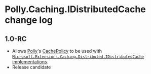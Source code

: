 # Polly.Caching.IDistributedCache change log

## 1.0-RC

- Allows [Polly](https://github.com/App-vNext/Polly)'s [CachePolicy](https://github.com/App-vNext/Polly/wiki/Cache) to be used with [`Microsoft.Extensions.Caching.Distributed.IDistributedCache`](https://docs.microsoft.com/en-us/dotnet/api/microsoft.extensions.caching.distributed.idistributedcache) [implementations](https://docs.microsoft.com/en-us/aspnet/core/performance/caching/distributed).
- Release candidate
